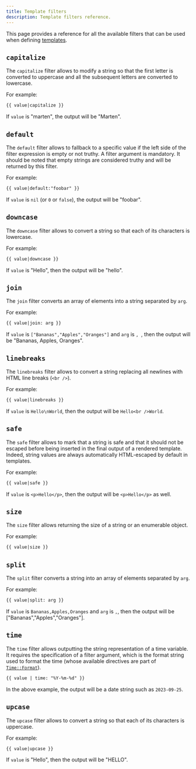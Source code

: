 ```yaml
---
title: Template filters
description: Template filters reference.
---
```


This page provides a reference for all the available filters that can be used when defining [templates](../introduction).

## `capitalize`

The `capitalize` filter allows to modify a string so that the first letter is converted to uppercase and all the subsequent letters are converted to lowercase.

For example:

```html
{{ value|capitalize }}
```

If `value` is "marten", the output will be "Marten".

## `default`

The `default` filter allows to fallback to a specific value if the left side of the filter expression is empty or not truthy. A filter argument is mandatory. It should be noted that empty strings are considered truthy and will be returned by this filter.

For example:

```html
{{ value|default:"foobar" }}
```

If `value` is `nil` (or `0` or `false`), the output will be "foobar".

## `downcase`

The `downcase` filter allows to convert a string so that each of its characters is lowercase.

For example:

```html
{{ value|downcase }}
```

If `value` is "Hello", then the output will be "hello".

## `join`

The `join` filter converts an array of elements into a string separated by `arg`.

For example:

```html
{{ value|join: arg }}
```

If `value` is `["Bananas","Apples","Oranges"]` and `arg` is `, `, then the output will be "Bananas, Apples, Oranges".

## `linebreaks`

The `linebreaks` filter allows to convert a string replacing all newlines with HTML line breaks (`<br />`).

For example:

```html
{{ value|linebreaks }}
```

If `value` is `Hello\nWorld`, then the output will be `Hello<br />World`.

## `safe`

The `safe` filter allows to mark that a string is safe and that it should not be escaped before being inserted in the final output of a rendered template. Indeed, string values are always automatically HTML-escaped by default in templates.

For example:

```html
{{ value|safe }}
```

If `value` is `<p>Hello</p>`, then the output will be `<p>Hello</p>` as well.

## `size`

The `size` filter allows returning the size of a string or an enumerable object.

For example:

```html
{{ value|size }}
```

## `split`

The `split` filter converts a string into an array of elements separated by `arg`.

For example:

```html
{{ value|split: arg }}
```

If `value` is `Bananas,Apples,Oranges` and `arg` is `,`, then the output will be ["Bananas","Apples","Oranges"].

## `time`

The `time` filter allows outputting the string representation of a time variable. It requires the specification of a filter argument, which is the format string used to format the time (whose available directives are part of [`Time::Format`](https://crystal-lang.org/api/Time/Format.html)).

```html
{{ value | time: "%Y-%m-%d" }}
```

In the above example, the output will be a date string such as `2023-09-25`.

## `upcase`

The `upcase` filter allows to convert a string so that each of its characters is uppercase.

For example:

```html
{{ value|upcase }}
```

If `value` is "Hello", then the output will be "HELLO".
